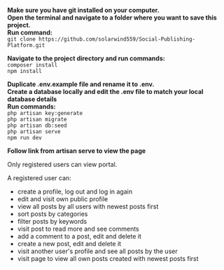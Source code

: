 **Make sure you have git installed on your computer.**  
**Open the terminal and navigate to a folder where you want to save this project.**  
**Run command:**  
``git clone https://github.com/solarwind559/Social-Publishing-Platform.git``

**Navigate to the project directory and run commands:**  
``composer install``  
``npm install``

**Duplicate .env.example file and rename it to .env.**  
**Create a database locally and edit the .env file to match your local database details**  
**Run commands:**  
``php artisan key:generate``  
``php artisan migrate``  
``php artisan db:seed``  
``php artisan serve``  
``npm run dev``  

**Follow link from artisan serve to view the page**

Only registered users can view portal.

A registered user can:
- create a profile, log out and log in again
- edit and visit own public profile
- view all posts by all users with newest posts first
- sort posts by categories
- filter posts by keywords
- visit post to read more and see comments
- add a comment to a post, edit and delete it
- create a new post, edit and delete it
- visit another user's profile and see all posts by the user
- visit page to view all own posts created with newest posts first

